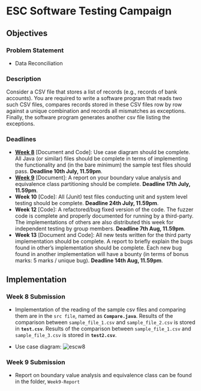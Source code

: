 # ESC Software Testing Campaign

## Objectives

### Problem Statement
* Data Reconciliation

### Description

Consider a CSV file that stores a list of records (e.g., records of bank accounts).
You are required to write a software program that reads two such CSV files, compares records
stored in these CSV files row by row against a unique combination and records all mismatches
as exceptions. Finally, the software program generates another csv file listing the exceptions.

### Deadlines

* [**Week 8**](#Week-8-Submission) [Document and Code]: Use case diagram should be complete. All Java (or
similar) files should be complete in terms of implementing the functionality and (in the
bare minimum) the sample test files should pass. **Deadline 10th July, 11.59pm**.
* [**Week 9**](#Week-9-Submission) [Document]: A report on your boundary value analysis and equivalence class
partitioning should be complete. **Deadline 17th July, 11.59pm**.
* **Week 10** [Code]: All (Junit) test files conducting unit and system level testing should be
complete. **Deadline 24th July, 11.59pm**.
* **Week 12** [Code]: A refactored/bug fixed version of the code. The fuzzer code is
complete and properly documented for running by a third-party. The implementations of
others are also distributed this week for independent testing by group members.
**Deadline 7th Aug, 11.59pm**.
* **Week 13** [Document and Code]: All new tests written for the third party implementation
should be complete. A report to briefly explain the bugs found in other’s implementation
should be complete. Each new bug found in another implementation will have a bounty
(in terms of bonus marks: 5 marks / unique bug). **Deadline 14th Aug, 11.59pm**.

## Implementation

### Week 8 Submission
* Implementation of the reading of the sample csv files and comparing them are in the `src file`, named as **`Compare.java`**.
Results of the comparison between `sample_file_1.csv` and `sample_file_2.csv` is stored in **`test.csv`**.
Results of the comparison between `sample_file_1.csv` and `sample_file_3.csv` is stored in **`test2.csv`**.

* Use case diagram:
![escw8](https://user-images.githubusercontent.com/98271835/178138229-08e7f983-a688-4c08-85d0-afaa1f6bcc83.jpg)

### Week 9 Submission
* Report on boundary value analysis and equivalence class can be found in the folder, `Week9-Report`


